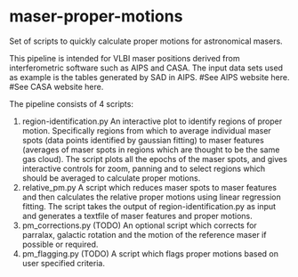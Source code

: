 # maser-proper-motions
Set of scripts to quickly calculate proper motions for astronomical masers.

This pipeline is intended for VLBI maser positions derived from interferometric software such as AIPS and CASA. The input data sets used as example is the tables generated by SAD in AIPS.
#See AIPS website here.
#See CASA website here.

The pipeline consists of 4 scripts:
1. region-identification.py
  An interactive plot to identify regions of proper motion. Specifically regions from which to average individual maser spots (data points identified by gaussian fitting) to maser features (averages of maser spots in regions which are thought to be the same gas cloud). The script plots all the epochs of the maser spots, and gives interactive controls for zoom, panning and to select regions which should be averaged to calculate proper motions.
2. relative_pm.py
  A script which reduces maser spots to maser features and then calculates the relative proper motions using linear regression fitting. The script takes the output of region-identification.py as input and generates a textfile of maser features and proper motions.
3. pm_corrections.py (TODO) 
  An optional script which corrects for parralax, galactic rotation and the motion of the reference maser if possible or required.
4. pm_flagging.py (TODO)
  A script which flags proper motions based on user specified criteria.
